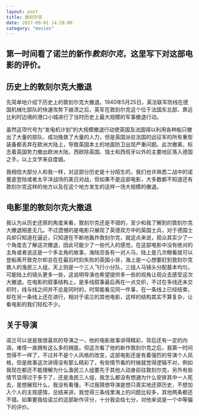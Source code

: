 ```yaml
---
layout: post
title: 敦刻尔克
date: 2017-09-01 14:28:00
category: "movies"
---
```

<h2>第一时间看了诺兰的新作<i>敦刻尔克</i>，这里写下对这部电影的评价。</h2>

<h2 id="section1">历史上的敦刻尔克大撤退</h2>
<p>先简单地介绍下历史上的敦刻尔克大撤退。1940年5月25日，英法联军防线在德国机械化部队的快速攻势下崩溃之后，英军在敦刻尔克这个位于法国东北部、靠近比利时边境的港口小城进行了当时历史上最大规模的军事撤退行动。</p>
<p>虽然这项代号为“发电机计划”的大规模撤退行动使英国及法国得以利用各种船只撤出了大量的部队、成功挽救了大量的人力，但是英国派驻法国的远征军的所有重型装备都丢弃在欧洲大陆上，导致英国本土的地面防卫出现严重问题。此次撤离，标志着英国势力撤出欧洲大陆，西欧除英国、瑞士和西班牙以外的主要地区落入德国之手。以上文字来自度娘。</p>
<p>我相信大部分人和我一样，对这部分历史是十分陌生的，我们也许熟悉二战中的诺曼底登陆或者太平洋战场的美日对战，但如果不是这部电影，大多数都不知道还有敦刻尔克这样的地方以及在这个地方发生的这样一场大规模的撤退。</p>

<h2 id="section2">电影里的敦刻尔克大撤退</h2>
<p>我认为从历史还原的角度来看，敦刻尔克还是不错的，至少和我了解到的敦刻尔克大撤退相差无几。不过遗憾的是电影只展现了英德双方中的英国士兵，对于德国士兵却只知道在逼近，只知道在不断地轰炸敦刻尔克，就这点来说，观众其实少了一个角度去了解这次撤退，因此可能少了一些代入的感觉。在这部电影中没有绝对的主角或者说这是一个多主角的故事，海陆空各有一对人马，陆上是几次眼看就可以登船离开敦克尔却总在在最后时刻失败的英国小哥，海上是一心想要赶到敦刻尔克救人的渔民三人组，天上则是一个三人飞行小分队，三组人马镜头分配基本均匀，可能陆上的镜头更多一些，这说明导演也希望提供多一些的视角让观众去感受这次大撤退。在电影的叙事结构上，是多线叙事最后再在一点交织，不过在多线还未交织时，线与线之间并不总是同时的，时常能看见同一件事，在一条线上已经结束，却在另一条线上还在进行，相对于诺兰的其他电影，这样的结构其实不算复杂，让看电影的我们轻松不少。</p>

<h2 id="section3">关于导演</h2>
<p>诺兰可以说是我很喜欢的导演之一，他的电影故事讲得精彩，背后还有一定的内涵，难怪一直拥有这么多的拥趸。但这次看了他的新作敦刻尔克之后，我第一时间觉得不一样了，不过并不是个人风格的改变，这部电影还是有着强烈的导演个人风格，但是故事这次讲得没有那么精彩了，有些情节看的时候就觉得逻辑不对，例如我现在都还不能理解为什么渔民三人组要先于其他人动身前往敦刻尔克，另外有些情节显得过于多于了，还是渔民三人组，我怎么都没有想通为什么安排其中一人死去，是想展现什么，我没有看懂，不过我猜想导演是想只真实地还原历史，不想加入个人的主观感情，总结来讲，我觉得三条线里海上的问题比较多，其他两条都还不错。如果要我给诺兰的这部新作评分，十分我会给七分，对他来说是一个中等偏下的评价。</p>